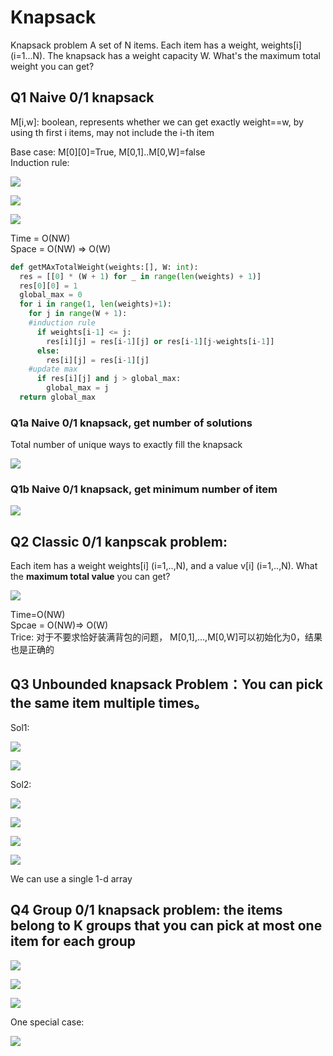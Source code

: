 # Knapsack

Knapsack problem A set of N items. Each item has a weight, weights\[i\] \(i=1...N\). The knapsack has a weight capacity W. What's the maximum total weight you can get?

## Q1 Naive 0/1 knapsack

M\[i,w\]: boolean, represents whether we can get exactly weight==w, by using th first i items, may not include the i-th item

Base case: M\[0\]\[0\]=True, M\[0,1\]..M\[0,W\]=false   
Induction rule:

![](../.gitbook/assets/image%20%2813%29.png)

![](../.gitbook/assets/image%20%2839%29.png)

![](../.gitbook/assets/image%20%2810%29.png)

Time = O\(NW\)  
Space = O\(NW\) =&gt; O\(W\)

```python
def getMAxTotalWeight(weights:[], W: int):
  res = [[0] * (W + 1) for _ in range(len(weights) + 1)]
  res[0][0] = 1
  global_max = 0
  for i in range(1, len(weights)+1):
    for j in range(W + 1):
    #induction rule
      if weights[i-1] <= j:
        res[i][j] = res[i-1][j] or res[i-1][j-weights[i-1]]
      else:
        res[i][j] = res[i-1][j]
    #update max
      if res[i][j] and j > global_max:
        global_max = j
  return global_max
```

### Q1a Naive 0/1 knapsack, get number of solutions

Total number of unique ways to exactly fill the knapsack

![](../.gitbook/assets/image%20%2830%29.png)

### Q1b Naive 0/1 knapsack, get minimum number of item

![](../.gitbook/assets/image%20%2841%29.png)

## Q2 Classic 0/1 kanpscak problem:

Each item has a weight weights\[i\] \(i=1,..,N\), and a value v\[i\] \(i=1,..,N\). What the **maximum total value** you can get?

![](../.gitbook/assets/image%20%2826%29.png)

Time=O\(NW\)  
Spcae = O\(NW\)=&gt; O\(W\)  
Trice: 对于不要求恰好装满背包的问题， M\[0,1\],...,M\[0,W\]可以初始化为0，结果也是正确的

## Q3 Unbounded knapsack Problem：You can pick the same item multiple times。

Sol1:

![](../.gitbook/assets/image%20%2825%29.png)

![](../.gitbook/assets/image%20%2817%29.png)

Sol2:

![](../.gitbook/assets/image%20%2811%29.png)

![](../.gitbook/assets/image%20%287%29.png)

![](../.gitbook/assets/image%20%2818%29.png)

![](../.gitbook/assets/image%20%2829%29.png)

We can use a single 1-d array

## Q4 Group 0/1 knapsack problem: the items belong to K groups that you can pick at most one item for each group

![](../.gitbook/assets/image%20%2816%29.png)

![](../.gitbook/assets/image%20%2812%29.png)

![](../.gitbook/assets/image%20%2834%29.png)

One special case:

![](../.gitbook/assets/image%20%2840%29.png)

